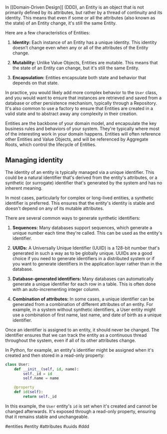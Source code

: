 In [[Domain-Driven Design]] (DDD), an Entity is an object that is not primarily defined by its attributes, but rather by a thread of continuity and its identity. This means that even if some or all the attributes (also known as the state) of an Entity change, it's still the same Entity.

Here are a few characteristics of Entities:

1. **Identity:** Each instance of an Entity has a unique identity. This identity doesn’t change even when any or all of the attributes of the Entity change.

2. **Mutability:** Unlike Value Objects, Entities are mutable. This means that the state of an Entity can change, but it's still the same Entity.

3. **Encapsulation:** Entities encapsulate both state and behavior that depends on that state.

In practice, you would likely add more complex behavior to the `User` class, and you would want to ensure that instances are retrieved and saved from a database or other persistence mechanism, typically through a Repository. It's also common to use a factory to ensure that Entities are created in a valid state and to abstract away any complexity in their creation.

Entities are the backbone of your domain model, and encapsulate the key business rules and behaviors of your system. They're typically where most of the interesting work in your domain happens. Entities will often reference other Entities and Value Objects, and will be referenced by Aggregate Roots, which control the lifecycle of Entities.

## Managing identity

The identity of an entity is typically managed via a unique identifier. This could be a natural identifier that's derived from the entity's attributes, or a synthetic (or surrogate) identifier that's generated by the system and has no inherent meaning.

In most cases, particularly for complex or long-lived entities, a synthetic identifier is preferred. This ensures that the entity's identity is stable and doesn't depend on any of its mutable attributes.

There are several common ways to generate synthetic identifiers:

1. **Sequences:** Many databases support sequences, which generate a unique number each time they're called. This can be used as the entity's identifier.

2. **UUIDs:** A Universally Unique Identifier (UUID) is a 128-bit number that's generated in such a way as to be globally unique. UUIDs are a good choice if you need to generate identifiers in a distributed system or if you want to generate identifiers in the application layer rather than in the database.

3. **Database-generated identifiers:** Many databases can automatically generate a unique identifier for each row in a table. This is often done with an auto-incrementing integer column.

4. **Combination of attributes:** In some cases, a unique identifier can be generated from a combination of different attributes of an entity. For example, in a system without synthetic identifiers, a User entity might use a combination of first name, last name, and date of birth as a unique identifier.

Once an identifier is assigned to an entity, it should never be changed. The identifier ensures that we can track the entity as a continuous thread throughout the system, even if all of its other attributes change.

In Python, for example, an entity's identifier might be assigned when it's created and then stored in a read-only property:

```python
class User:
    def __init__(self, id, name):
        self._id = id
        self.name = name

    @property
    def id(self):
        return self._id
```

In this example, the `User` entity's `id` is set when it's created and cannot be changed afterwards. It's exposed through a read-only property, ensuring that it remains stable and unchangeable.

<!-- Keywords -->
#entities #entity #attributes #uuids #ddd
<!-- /Keywords -->
